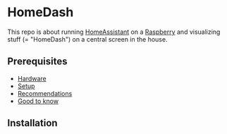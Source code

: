 # HomeDash
This repo is about running [HomeAssistant](https://www.home-assistant.io/) on a [Raspberry](https://www.raspberrypi.org/) and 
visualizing stuff (= "HomeDash") on a central screen in the house. 

## Prerequisites
- [Hardware](Hardware.md)
- [Setup](Setup.md)
- [Recommendations](Recommendations.md)
- [Good to know](GoodToKnow.md)

## Installation



